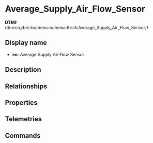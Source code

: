 # Average_Supply_Air_Flow_Sensor
**DTMI:** dtmi:org:brickschema:schema:Brick:Average_Supply_Air_Flow_Sensor;1
## Display name
- **en:** Average Supply Air Flow Sensor
## Description
## Relationships
## Properties
## Telemetries
## Commands
